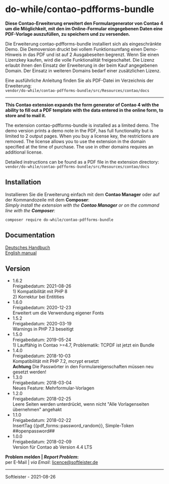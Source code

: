 # do-while/contao-pdfforms-bundle
**Diese Contao-Erweiterung erweitert den Formulargenerator von Contao 4 um die Möglichkeit, mit den im Online-Formular eingegebenen Daten eine PDF-Vorlage auszufüllen, zu speichern und zu versenden.**

Die Erweiterung contao-pdfforms-bundle installiert sich als eingeschränkte Demo. Die Demoversion druckt bei vollem Funktionsumfang einen Demo-Hinweis in das PDF und ist auf 2 Ausgabeseiten begrenzt. Wenn Sie einen Lizenzkey kaufen, wird die volle Funktionalität freigeschaltet. Die Lizenz erlaubt ihnen den Einsatz der Erweiterung in der beim Kauf angegebenen Domain. Der Einsatz in weiteren Domains bedarf einer zusätzlichen Lizenz.

Eine ausführliche Anleitung finden Sie als PDF-Datei im Verzeichnis der Erweiterung:<br>`vendor/do-while/contao-pdfforms-bundle/src/Resources/contao/docs`
___


**This Contao extension expands the form generator of Contao 4 with the ability to fill out a PDF template with the data entered in the online form, to store and to mail it.**

The extension contao-pdfforms-bundle is installed as a limited demo. The demo version prints a demo note in the PDF, has full functionality but is limited to 2 output pages. When you buy a license key, the restrictions are removed. The license allows you to use the extension in the domain specified at the time of purchase. The use in other domains requires an additional license.

Detailed instructions can be found as a PDF file in the extension directory:<br>`vendor/do-while/contao-pdfforms-bundle/src/Resources/contao/docs`


## Installation
Installieren Sie die Erweiterung einfach mit dem **Contao Manager** oder auf der Kommandozeile mit dem **Composer**:<br>*Simply install the extension with the **Contao Manager** or on the command line with the **Composer**:*
```
composer require do-while/contao-pdfforms-bundle
```

## Documentation
[Deutsches Handbuch](http://www.softleister.de/files/manuals/contao-pdfforms-bundle/Anleitung_contao-pdfforms-bundle.pdf)<br>
[English manual](http://www.softleister.de/files/manuals/contao-pdfforms-bundle/Manual_contao-pdfforms-bundle.pdf)


## Version
* 1.6.2<br>Freigabedatum: 2021-08-26<br>1) Kompatibilität mit PHP 8<br>2) Korrektur bei Entitities
* 1.6.0<br>Freigabedatum: 2020-12-23<br>Erweitert um die Verwendung eigener Fonts
* 1.5.2<br>Freigabedatum: 2020-03-19<br>Warnings in PHP 7.3 beseitigt
* 1.5.0<br>Freigabedatum: 2019-05-24<br>1) Lauffähig in Contao >=4.7, Problematik: TCPDF ist jetzt ein Bundle
* 1.4.0<br>Freigabedatum: 2018-10-03<br>Kompatibilität mit PHP 7.2, mcrypt ersetzt<br>**Achtung** Die Passwörter in den Formulareigenschaften müssen neu gesetzt werden!
* 1.3.0<br>Freigabedatum: 2018-03-04<br>Neues Feature: Mehrformular-Vorlagen
* 1.2.0<br>Freigabedatum: 2018-02-25<br>Leere Seiten werden unterdrückt, wenn nicht "Alle Vorlagenseiten übernehmen" angehakt
* 1.1.0<br>Freigabedatum: 2018-02-22<br>InsertTag {{pdf_forms::password_random}}, Simple-Token ##openpassword##
* 1.0.0<br>Freigabedatum: 2018-02-09<br>Version für Contao ab Version 4.4 LTS


**Problem melden | *Report Problem*:**<br>per E-Mail | *via Email*: licence@softleister.de

___
Softleister - 2021-08-26
